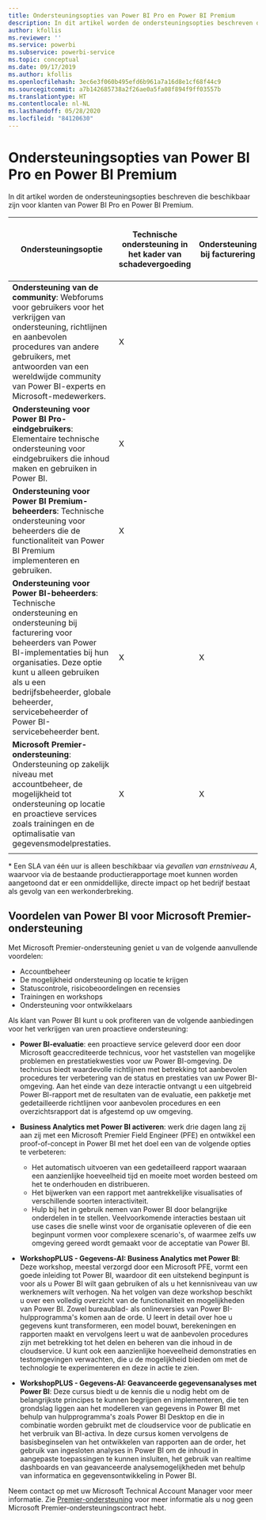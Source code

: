 ```yaml
---
title: Ondersteuningsopties van Power BI Pro en Power BI Premium
description: In dit artikel worden de ondersteuningsopties beschreven die beschikbaar zijn voor klanten van Power BI Pro en Power BI Premium.
author: kfollis
ms.reviewer: ''
ms.service: powerbi
ms.subservice: powerbi-service
ms.topic: conceptual
ms.date: 09/17/2019
ms.author: kfollis
ms.openlocfilehash: 3ec6e3f060b495efd6b961a7a16d8e1cf68f44c9
ms.sourcegitcommit: a7b142685738a2f26ae0a5fa08f894f9ff03557b
ms.translationtype: HT
ms.contentlocale: nl-NL
ms.lasthandoff: 05/28/2020
ms.locfileid: "84120630"
---
```

# <a name="power-bi-pro-and-power-bi-premium-support-options"></a>Ondersteuningsopties van Power BI Pro en Power BI Premium

In dit artikel worden de ondersteuningsopties beschreven die beschikbaar zijn voor klanten van Power BI Pro en Power BI Premium.

| **Ondersteuningsoptie** | **Technische ondersteuning in het kader van schadevergoeding** | **Ondersteuning bij facturering** | **Proactief bieden van advies en training** | **Serviceniveau <br>(tijd tot eerste interactie)** | **Ondersteuningskanaal** |
| --- | --- | --- | --- | --- | --- |
| **Ondersteuning van de community**: Webforums voor gebruikers voor het verkrijgen van ondersteuning, richtlijnen en aanbevolen procedures van andere gebruikers, met antwoorden van een wereldwijde community van Power BI-experts en Microsoft-medewerkers. | X |   |   | Geen, interactie wordt op basis van 'best effort' geboden. | [Power BI-community](https://community.powerbi.com) |
| **Ondersteuning voor Power BI Pro-eindgebruikers**: Elementaire technische ondersteuning voor eindgebruikers die inhoud maken en gebruiken in Power BI. | X |   |   | Eén werkdag. | [Ondersteuningssite van Power BI](https://support.powerbi.com)  |
| **Ondersteuning voor Power BI Premium-beheerders**: Technische ondersteuning voor beheerders die de functionaliteit van Power BI Premium implementeren en gebruiken. | X |   |   | Eén werkdag of één uur, afhankelijk van de ernst van het geval.\* | [Ondersteuningssite van Power BI](https://support.powerbi.com)<br>OR<br>[Microsoft 365-beheercentrum](https://portal.office.com/adminportal)<br>OR<br> Telefoon |
| **Ondersteuning voor Power BI-beheerders**: Technische ondersteuning en ondersteuning bij facturering voor beheerders van Power BI-implementaties bij hun organisaties.  Deze optie kunt u alleen gebruiken als u een bedrijfsbeheerder, globale beheerder, servicebeheerder of Power BI-servicebeheerder bent. | X | X |   | Eén werkdag of één uur, afhankelijk van de ernst van het geval.\* | [Microsoft 365-beheercentrum](https://portal.office.com/adminportal)<br>OR<br> Telefoon |
| **Microsoft Premier-ondersteuning**: Ondersteuning op zakelijk niveau met accountbeheer, de mogelijkheid tot ondersteuning op locatie en proactieve services zoals trainingen en de optimalisatie van gegevensmodelprestaties. | X | X | X | Diverse, afhankelijk van aanbieding en ernst van geval.\* | Technical Account Manager <br>OR<br> [Microsoft 365-beheercentrum](https://portal.office.com/adminportal) |
| | | | | | |

\* Een SLA van één uur is alleen beschikbaar via _gevallen van ernstniveau A_, waarvoor via de bestaande productierapportage moet kunnen worden aangetoond dat er een onmiddellijke, directe impact op het bedrijf bestaat als gevolg van een werkonderbreking.

## <a name="power-bi-benefits-for-microsoft-premier-support"></a>Voordelen van Power BI voor Microsoft Premier-ondersteuning

Met Microsoft Premier-ondersteuning geniet u van de volgende aanvullende voordelen:

- Accountbeheer
- De mogelijkheid ondersteuning op locatie te krijgen
- Statuscontrole, risicobeoordelingen en recensies
- Trainingen en workshops
- Ondersteuning voor ontwikkelaars

Als klant van Power BI kunt u ook profiteren van de volgende aanbiedingen voor het verkrijgen van uren proactieve ondersteuning:

 - **Power BI-evaluatie**: een proactieve service geleverd door een door Microsoft geaccrediteerde technicus, voor het vaststellen van mogelijke problemen en prestatiekwesties voor uw Power BI-omgeving. De technicus biedt waardevolle richtlijnen met betrekking tot aanbevolen procedures ter verbetering van de status en prestaties van uw Power BI-omgeving. Aan het einde van deze interactie ontvangt u een uitgebreid Power BI-rapport met de resultaten van de evaluatie, een pakketje met gedetailleerde richtlijnen voor aanbevolen procedures en een overzichtsrapport dat is afgestemd op uw omgeving.

 - **Business Analytics met Power BI activeren**: werk drie dagen lang zij aan zij met een Microsoft Premier Field Engineer (PFE) en ontwikkel een proof-of-concept in Power BI met het doel een van de volgende opties te verbeteren:
    - Het automatisch uitvoeren van een gedetailleerd rapport waaraan een aanzienlijke hoeveelheid tijd en moeite moet worden besteed om het te onderhouden en distribueren.
    - Het bijwerken van een rapport met aantrekkelijke visualisaties of verschillende soorten interactiviteit. 
    - Hulp bij het in gebruik nemen van Power BI door belangrijke onderdelen in te stellen. Veelvoorkomende interacties bestaan uit use cases die snelle winst voor de organisatie opleveren of die een beginpunt vormen voor complexere scenario's, of waarmee zelfs uw omgeving gereed wordt gemaakt voor de acceptatie van Power BI.

  - **WorkshopPLUS - Gegevens-AI: Business Analytics met Power BI**: Deze workshop, meestal verzorgd door een Microsoft PFE, vormt een goede inleiding tot Power BI, waardoor dit een uitstekend beginpunt is voor als u Power BI wilt gaan gebruiken of als u het kennisniveau van uw werknemers wilt verhogen.
Na het volgen van deze workshop beschikt u over een volledig overzicht van de functionaliteit en mogelijkheden van Power BI. Zowel bureaublad- als onlineversies van Power BI-hulpprogramma's komen aan de orde. U leert in detail over hoe u gegevens kunt transformeren, een model bouwt, berekeningen en rapporten maakt en vervolgens leert u wat de aanbevolen procedures zijn met betrekking tot het delen en beheren van die inhoud in de cloudservice. U kunt ook een aanzienlijke hoeveelheid demonstraties en testomgevingen verwachten, die u de mogelijkheid bieden om met de technologie te experimenteren en deze in actie te zien.

  - **WorkshopPLUS - Gegevens-AI: Geavanceerde gegevensanalyses met Power BI**: Deze cursus biedt u de kennis die u nodig hebt om de belangrijkste principes te kunnen begrijpen en implementeren, die ten grondslag liggen aan het modelleren van gegevens in Power BI met behulp van hulpprogramma's zoals Power BI Desktop en die in combinatie worden gebruikt met de cloudservice voor de publicatie en het verbruik van BI-activa. In deze cursus komen vervolgens de basisbeginselen van het ontwikkelen van rapporten aan de order, het gebruik van ingesloten analyses in Power BI om de inhoud in aangepaste toepassingen te kunnen insluiten, het gebruik van realtime dashboards en van geavanceerde analysemogelijkheden met behulp van informatica en gegevensontwikkeling in Power BI.

Neem contact op met uw Microsoft Technical Account Manager voor meer informatie. Zie [Premier-ondersteuning](https://support.microsoft.com/premier) voor meer informatie als u nog geen Microsoft Premier-ondersteuningscontract hebt.
